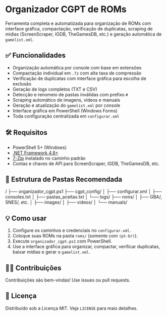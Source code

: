 # Organizador CGPT de ROMs

Ferramenta completa e automatizada para organização de ROMs com interface gráfica, compactação, verificação de duplicatas, scraping de mídias (ScreenScraper, IGDB, TheGamesDB, etc.) e geração automática de `gamelist.xml`.

## ✅ Funcionalidades
- Organização automática por console com base em extensões
- Compactação individual em `.7z` com alta taxa de compressão
- Verificação de duplicatas com interface gráfica para escolha de exclusão
- Geração de logs completos (TXT e CSV)
- Detecção e renomeio de pastas inválidas com prefixo `#`
- Scraping automático de imagens, vídeos e manuais
- Geração e atualização do `gamelist.xml` por console
- Interface gráfica em PowerShell (Windows Forms)
- Toda configuração centralizada em `configurar.xml`

## 🛠️ Requisitos
- PowerShell 5+ (Windows)
- [.NET Framework 4.8+](https://dotnet.microsoft.com/en-us/download/dotnet-framework)
- [7-Zip](https://www.7-zip.org/) instalado no caminho padrão
- Contas e chaves de API para ScreenScraper, IGDB, TheGamesDB, etc.

## 📁 Estrutura de Pastas Recomendada
/
├── organizador_cgpt.ps1
├── cgpt_config/
│ ├── configurar.xml
│ ├── consoles.txt
│ ├── pastas_aceitas.txt
│ └── logs/
├── roms/
│ ├── GBA/, SNES/, etc.
│  ├── images/
│  ├── videos/
│  └── manuals/


## 💡 Como usar
1. Configure os caminhos e credenciais no `configurar.xml`.
2. Coloque suas ROMs na pasta `roms/` (somente com `(pt-br)`).
3. Execute `organizador_cgpt.ps1` com PowerShell.
4. Use a interface gráfica para organizar, compactar, verificar duplicatas, baixar mídias e gerar o `gamelist.xml`.

## 🧑‍💻 Contribuições
Contribuições são bem-vindas! Use issues ou pull requests.

## 📄 Licença
Distribuído sob a Licença MIT. Veja `LICENSE` para mais detalhes.
